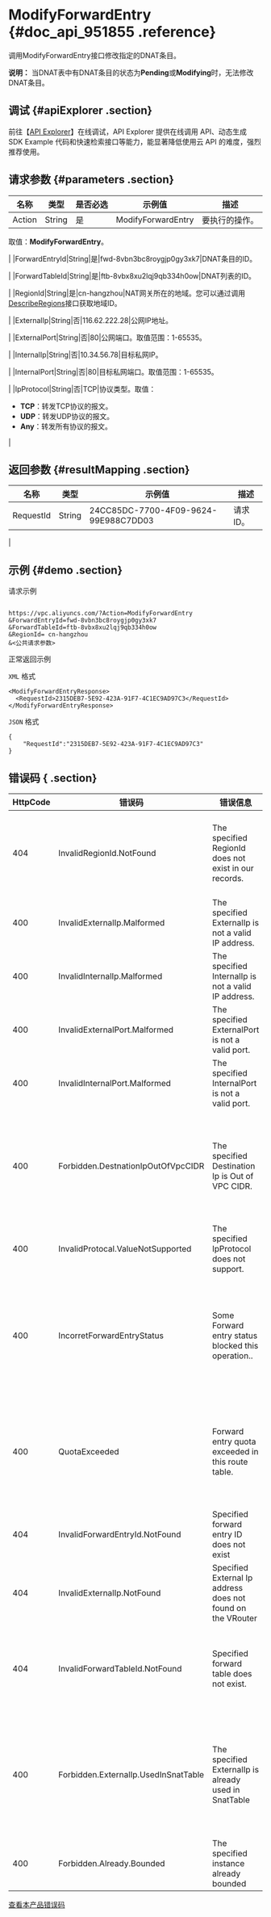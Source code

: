 # ModifyForwardEntry {#doc_api_951855 .reference}

调用ModifyForwardEntry接口修改指定的DNAT条目。

**说明：** 当DNAT表中有DNAT条目的状态为**Pending**或**Modifying**时，无法修改DNAT条目。

## 调试 {#apiExplorer .section}

前往【[API Explorer](https://api.aliyun.com/#product=Vpc&api=ModifyForwardEntry)】在线调试，API Explorer 提供在线调用 API、动态生成 SDK Example 代码和快速检索接口等能力，能显著降低使用云 API 的难度，强烈推荐使用。

## 请求参数 {#parameters .section}

|名称|类型|是否必选|示例值|描述|
|--|--|----|---|--|
|Action|String|是|ModifyForwardEntry|要执行的操作。

 取值：**ModifyForwardEntry**。

 |
|ForwardEntryId|String|是|fwd-8vbn3bc8roygjp0gy3xk7|DNAT条目的ID。

 |
|ForwardTableId|String|是|ftb-8vbx8xu2lqj9qb334h0ow|DNAT列表的ID。

 |
|RegionId|String|是|cn-hangzhou|NAT网关所在的地域。您可以通过调用[DescribeRegions](~~36063~~)接口获取地域ID。

 |
|ExternalIp|String|否|116.62.222.28|公网IP地址。

 |
|ExternalPort|String|否|80|公网端口。取值范围：1-65535。

 |
|InternalIp|String|否|10.34.56.78|目标私网IP。

 |
|InternalPort|String|否|80|目标私网端口。取值范围：1-65535。

 |
|IpProtocol|String|否|TCP|协议类型。取值：

 -   **TCP**：转发TCP协议的报文。
-   **UDP**：转发UDP协议的报文。
-   **Any**：转发所有协议的报文。

 |

## 返回参数 {#resultMapping .section}

|名称|类型|示例值|描述|
|--|--|---|--|
|RequestId|String|24CC85DC-7700-4F09-9624-99E988C7DD03|请求ID。

 |

## 示例 {#demo .section}

请求示例

``` {#request_demo}

https://vpc.aliyuncs.com/?Action=ModifyForwardEntry
&ForwardEntryId=fwd-8vbn3bc8roygjp0gy3xk7
&ForwardTableId=ftb-8vbx8xu2lqj9qb334h0ow
&RegionId= cn-hangzhou
&<公共请求参数>

```

正常返回示例

`XML` 格式

``` {#xml_return_success_demo}
<ModifyForwardEntryResponse>
  <RequestId>2315DEB7-5E92-423A-91F7-4C1EC9AD97C3</RequestId>
</ModifyForwardEntryResponse>

```

`JSON` 格式

``` {#json_return_success_demo}
{
	"RequestId":"2315DEB7-5E92-423A-91F7-4C1EC9AD97C3"
}
```

## 错误码 { .section}

|HttpCode|错误码|错误信息|描述|
|--------|---|----|--|
|404|InvalidRegionId.NotFound|The specified RegionId does not exist in our records.|指定的 RegionId 不存在，请您检查此产品在该地域是否可用。|
|400|InvalidExternalIp.Malformed|The specified ExternalIp is not a valid IP address.|该公网IP不合法。|
|400|InvalidInternalIp.Malformed|The specified InternalIp is not a valid IP address.|该目标私网IP不合法。|
|400|InvalidExternalPort.Malformed|The specified ExternalPort is not a valid port.|该公网端口不合法。|
|400|InvalidInternalPort.Malformed|The specified InternalPort is not a valid port.|该私网端口不合法。|
|400|Forbidden.DestnationIpOutOfVpcCIDR|The specified Destination Ip is Out of VPC CIDR.|该私网IP不在VPC的网段范围内，请您填写在VPC的网段范围内的私网IP。|
|400|InvalidProtocal.ValueNotSupported|The specified IpProtocol does not support.|该协议类型不支持。|
|400|IncorretForwardEntryStatus|Some Forward entry status blocked this operation..|无法执行该操作。DNAT表中有DNAT条目的状态处于Pending或Modifying状态。|
|400|QuotaExceeded|Forward entry quota exceeded in this route table.|同一个路由表中自定义路由条目不能超过 48 条，可以提交工单申请调整数量。|
|404|InvalidForwardEntryId.NotFound|Specified forward entry ID does not exist|该DNAT条目不存在。|
|404|InvalidExternalIp.NotFound|Specified External Ip address does not found on the VRouter|该公网IP不存在。|
|404|InvalidForwardTableId.NotFound|Specified forward table does not exist.|指定的 DNAT 表不存在，请您检查输入参数是否正确。|
|400|Forbidden.ExternalIp.UsedInSnatTable|The specified ExternalIp is already used in SnatTable|该公网IP已经被SNAT使用，请更换其他公网IP或将当前公网IP的SNAT规则删除。|
|400|Forbidden.Already.Bounded|The specified instance already bounded|实例已经被绑定，请不要重复绑定。|

[查看本产品错误码](https://error-center.aliyun.com/status/product/Vpc)

